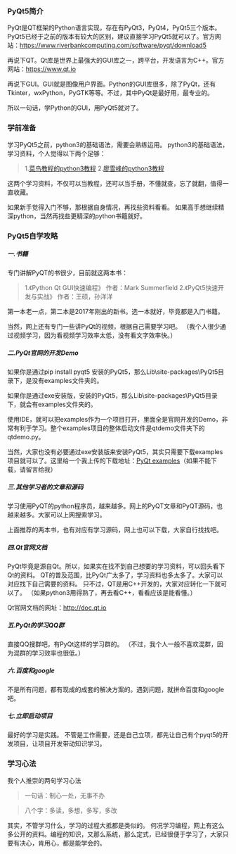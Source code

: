 ### PyQt5简介
PyQt是QT框架的Python语言实现，存在有PyQt3，PyQt4，PyQt5三个版本。PyQt5已经于之前的版本有较大的区别，建议直接学习PyQt5就可以了。官方网站：https://www.riverbankcomputing.com/software/pyqt/download5

再说下QT。Qt库是世界上最强大的GUI库之一，跨平台，开发语言为C++。官方网站：https://www.qt.io

再说下GUI。GUI就是图像用户界面。Python的GUI库很多，除了PyQt，还有Tkinter，wxPython，PyGTK等等。不过，其中PyQt是最好用，最专业的。

所以一句话，学Python的GUI，用PyQt5就对了。

### 学前准备
学习PyQt5之前，python3的基础语法，需要会熟练运用。
python3的基础语法，学习资料，个人觉得以下两个足够：

>1.[菜鸟教程的python3教程](http://www.runoob.com/python3/python3-tutorial.html)
>2.[廖雪峰的python3教程](https://www.liaoxuefeng.com/wiki/0014316089557264a6b348958f449949df42a6d3a2e542c000)

这两个学习资料，不仅可以当教程，还可以当手册，不懂就查，忘了就翻，值得一直收藏。

如果新手觉得入门不够，那根据自身情况，再找些资料看看。
如果高手想继续精深python，当然再找些更精深的python书籍就好。

### PyQt5自学攻略

##### 一.书籍
专门讲解PyQT的书很少，目前就这两本书：

>1.《Python Qt GUI快速编程》 作者：Mark Summerfield
>2.《PyQt5快速开发与实战》  作者：王硕，孙洋洋

第一本老一点，第二本是2017年刚出的新书。选一本就好，毕竟都是入门书籍。

当然，网上还有专门一些讲PyQt的视频，根据自己需要学习吧。
（我个人很少通过视频学习，因为看视频学习效率太低，没有看文字效率快。）

##### 二.PyQt官网的开发Demo
如果你是通过pip install pyqt5 安装的PyQt5，那么Lib\site-packages\PyQt5目录下，是没有examples文件夹的。

如果你是通过exe安装版，安装的PyQt5，那么Lib\site-packages\PyQt5目录下，就会有examples文件夹的。

使用IDE，就可以把examples作为一个项目打开，里面全是官网开发的Demo，非常有利于学习。整个examples项目的整体启动文件是qtdemo文件夹下的qtdemo.py。

当然，大家也没有必要通过exe安装版来安装PyQt5，其实只需要下载examples项目就可以了。这里给一个我上传的下载地址：[PyQt examples](https://download.csdn.net/download/qq_20265805/10642407)（如果不能下载，请留言给我）

##### 三.其他学习者的文章和源码
学习使用PyQT的python程序员，越来越多。网上的PyQT文章和PyQT源码，也越来越多。大家可以上网搜索学习。

上面推荐的两本书，也有对应有学习源码，网上也可以下载，大家自行找找吧。

##### 四.Qt官网文档
PyQt毕竟是源自Qt。所以，如果实在找不到自己想要的学习资料，可以回头看下Qt的资料。
QT的普及范围，比PyQt广太多了，学习资料也多太多了。大家可以对应找下自己需要的资料。 只不过，QT是用C++开发的，大家对应转化一下就可以了。
（如果python3用得熟了，再去看C++，看看应该是能看懂。）

Qt官网文档的网址：http://doc.qt.io

##### 五.PyQt的学习QQ群
直接QQ搜群吧，有PyQt这样的学习群的。
（不过，我个人一般不喜欢混群，因为混群的学习效率也很低。）

##### 六.百度和google
不是所有问题，都有现成的成套的解决方案的。遇到问题，就拼命百度和google吧。

##### 七.立即启动项目
最好的学习是实践。
不管是工作需要，还是自己立项，都先让自己有个pyqt5的开发项目，让项目开发带动知识学习。

### 学习心法
我个人推崇的两句学习心法

>一句话：制心一处，无事不办

>八个字：多读，多想，多写，多改


其实，不管学习什么，学习的过程大抵都是类似的。
何况学习编程，网上有这么多公开的资料。编程的知识，又那么系统，那么定式，已经很便于学习了，大家只要有决心，肯用心，都是能学会的。
